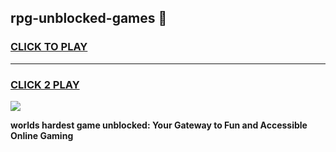 
## rpg-unblocked-games 👋
<h3>
<a href="https://premium.freeplayer.one?title=rpg-unblocked-games&ref=14F">CLICK TO PLAY</a></h3>
<hr>

<h3>
<a href="https://premium.freeplayer.one?title=rpg-unblocked-games&ref=14F">CLICK 2 PLAY</a>
  
</h3>

<a href="https://premium.freeplayer.one?title=rpg-unblocked-games&ref=12F/"><img src="https://clearcache.store/games.png"></a>


**worlds hardest game unblocked: Your Gateway to Fun and Accessible Online Gaming**
